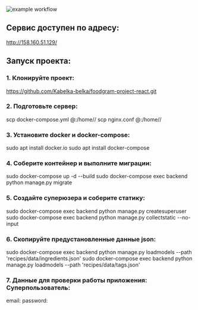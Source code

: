 ![example workflow](https://github.com/Kabelka-belka/foodgram-project-react/actions/workflows/foodgram_main.yml/badge.svg)

## Сервис доступен по адресу:
http://158.160.51.129/


## Запуск проекта:

### 1. Клонируйте проект:
https://github.com/Kabelka-belka/foodgram-project-react.git

### 2. Подготовьте сервер:
scp docker-compose.yml <username>@<host>:/home/<username>/
scp nginx.conf <username>@<host>:/home/<username>/

### 3. Установите docker и docker-compose:
sudo apt install docker.io 
sudo apt install docker-compose

### 4. Соберите контейнер и выполните миграции:
sudo docker-compose up -d --build
sudo docker-compose exec backend python manage.py migrate

### 5. Создайте суперюзера и соберите статику:
sudo docker-compose exec backend python manage.py createsuperuser
sudo docker-compose exec backend python manage.py collectstatic --no-input

### 6. Скопируйте предустановленные данные json:
sudo docker-compose exec backend python manage.py loadmodels --path 'recipes/data/ingredients.json'
sudo docker-compose exec backend python manage.py loadmodels --path 'recipes/data/tags.json'

### 7. Данные для проверки работы приложения: Суперпользователь:
email: 
password: